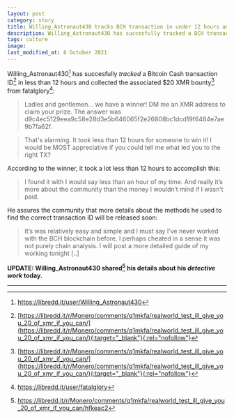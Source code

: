 ```yaml
---
layout: post
category: story
title: Willing_Astronaut430 tracks BCH transaction in under 12 hours and collects XMR bounty
description: Willing_Astronaut430 has succesfully tracked a BCH transaction ID in less than 12 hours and collected the associated $20 XMR bounty from fatalglory.
tags: culture
image: 
last_modified_at: 6 October 2021
---
```


Willing_Astronaut430[^1] has succesfully *tracked* a Bitcoin Cash transaction ID[^2] in less than 12 hours and collected the associated $20 XMR bounty[^2] from fatalglory[^3]:

> Ladies and gentlemen... we have a winner! DM me an XMR address to claim your prize. The answer was d9c4ec5129eea9c58e28d3e5b646065f2e26808bc1dcd19f6484e7ae9b7fa62f.

> That's alarming. It took less than 12 hours for someone to win it! I would be MOST appreciative if you could tell me what led you to the right TX?

According to the winner, it took a lot less than 12 hours to accomplish this:

> I found it with I would say less than an hour of my time. And really it’s more about the community than the money I wouldn’t mind if I wasn’t paid.

He assures the community that more details about the methods he used to find the correct transaction ID will be released soon:

> It’s was relatively easy and simple and I must say I’ve never worked with the BCH blockchain before. I perhaps cheated in a sense it was not purely chain analysis. I will post a more detailed guide of my working tonight [..]

**UPDATE: Willing_Astronaut430 shared[^4] his details about his *detective work* today.**

---

[^1]: https://libredd.it/user/Willing_Astronaut430
[^2]: [https://libredd.it/r/Monero/comments/q1mkfa/realworld_test_ill_give_you_20_of_xmr_if_you_can/](https://libredd.it/r/Monero/comments/q1mkfa/realworld_test_ill_give_you_20_of_xmr_if_you_can/){:target="_blank"}{:rel="nofollow"}
[^3]: https://libredd.it/user/fatalglory
[^4]: https://libredd.it/r/Monero/comments/q1mkfa/realworld_test_ill_give_you_20_of_xmr_if_you_can/hfkeac2

